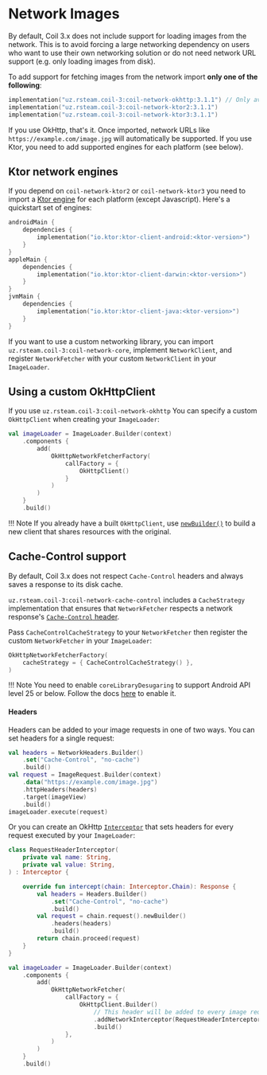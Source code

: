 # Network Images

By default, Coil 3.x does not include support for loading images from the network. This is to avoid forcing a large networking dependency on users who want to use their own networking solution or do not need network URL support (e.g. only loading images from disk).

To add support for fetching images from the network import **only one of the following**:

```kotlin
implementation("uz.rsteam.coil-3:coil-network-okhttp:3.1.1") // Only available on Android/JVM.
implementation("uz.rsteam.coil-3:coil-network-ktor2:3.1.1")
implementation("uz.rsteam.coil-3:coil-network-ktor3:3.1.1")
```

If you use OkHttp, that's it. Once imported, network URLs like `https://example.com/image.jpg` will automatically be supported. If you use Ktor, you need to add supported engines for each platform (see below).

## Ktor network engines

If you depend on `coil-network-ktor2` or `coil-network-ktor3` you need to import a [Ktor engine](https://ktor.io/docs/client-engines.html) for each platform (except Javascript). Here's a quickstart set of engines:

```kotlin
androidMain {
    dependencies {
        implementation("io.ktor:ktor-client-android:<ktor-version>")
    }
}
appleMain {
    dependencies {
        implementation("io.ktor:ktor-client-darwin:<ktor-version>")
    }
}
jvmMain {
    dependencies {
        implementation("io.ktor:ktor-client-java:<ktor-version>")
    }
}
```

If you want to use a custom networking library, you can import `uz.rsteam.coil-3:coil-network-core`, implement `NetworkClient`, and register `NetworkFetcher` with your custom `NetworkClient` in your `ImageLoader`.

## Using a custom OkHttpClient

If you use `uz.rsteam.coil-3:coil-network-okhttp` You can specify a custom `OkHttpClient` when creating your `ImageLoader`:

```kotlin
val imageLoader = ImageLoader.Builder(context)
    .components {
        add(
            OkHttpNetworkFetcherFactory(
                callFactory = {
                    OkHttpClient()
                }
            )
        )
    }
    .build()
```

!!! Note
    If you already have a built `OkHttpClient`, use [`newBuilder()`](https://square.github.io/okhttp/5.x/okhttp/okhttp3/-ok-http-client/#customize-your-client-with-newbuilder) to build a new client that shares resources with the original.

## Cache-Control support

By default, Coil 3.x does not respect `Cache-Control` headers and always saves a response to its disk cache.

`uz.rsteam.coil-3:coil-network-cache-control` includes a `CacheStrategy` implementation that ensures that `NetworkFetcher` respects a network response's [`Cache-Control` header](https://developer.mozilla.org/en-US/docs/Web/HTTP/Headers/Cache-Control).

Pass `CacheControlCacheStrategy` to your `NetworkFetcher` then register the custom `NetworkFetcher` in your `ImageLoader`:

```kotlin
OkHttpNetworkFetcherFactory(
    cacheStrategy = { CacheControlCacheStrategy() },
)
```

!!! Note
    You need to enable `coreLibraryDesugaring` to support Android API level 25 or below. Follow the docs [here](https://developer.android.com/studio/write/java8-support#library-desugaring) to enable it.

#### Headers

Headers can be added to your image requests in one of two ways. You can set headers for a single request:

```kotlin
val headers = NetworkHeaders.Builder()
    .set("Cache-Control", "no-cache")
    .build()
val request = ImageRequest.Builder(context)
    .data("https://example.com/image.jpg")
    .httpHeaders(headers)
    .target(imageView)
    .build()
imageLoader.execute(request)
```

Or you can create an OkHttp [`Interceptor`](https://square.github.io/okhttp/interceptors/) that sets headers for every request executed by your `ImageLoader`:

```kotlin
class RequestHeaderInterceptor(
    private val name: String,
    private val value: String,
) : Interceptor {

    override fun intercept(chain: Interceptor.Chain): Response {
        val headers = Headers.Builder()
            .set("Cache-Control", "no-cache")
            .build()
        val request = chain.request().newBuilder()
            .headers(headers)
            .build()
        return chain.proceed(request)
    }
}

val imageLoader = ImageLoader.Builder(context)
    .components {
        add(
            OkHttpNetworkFetcher(
                callFactory = {
                    OkHttpClient.Builder()
                        // This header will be added to every image request.
                        .addNetworkInterceptor(RequestHeaderInterceptor("Cache-Control", "no-cache"))
                        .build()
                },
            )
        )
    }
    .build()
```

